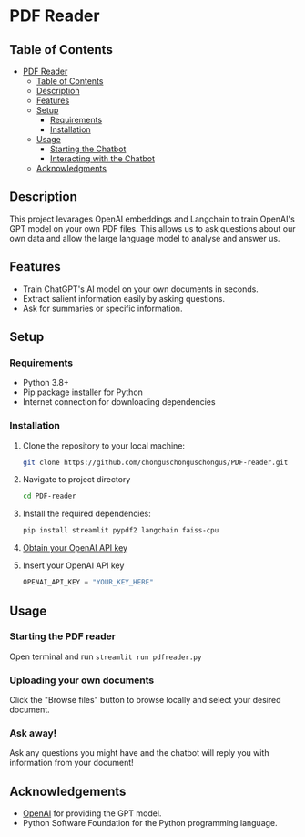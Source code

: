 # PDF Reader
## Table of Contents
- [PDF Reader](#pdfreader)
  - [Table of Contents](#table-of-contents)
  - [Description](#description)
  - [Features](#features)
  - [Setup](#setup)
    - [Requirements](#requirements)
    - [Installation](#installation)
  - [Usage](#usage)
    - [Starting the Chatbot](#starting-the-chatbot)
    - [Interacting with the Chatbot](#interacting-with-the-chatbot)
  - [Acknowledgments](#acknowledgments)

## Description

This project levarages OpenAI embeddings and Langchain to train OpenAI's GPT model on your own PDF files. This allows us to ask questions about our own data and allow the large language model to analyse and answer us.

## Features

- Train ChatGPT's AI model on your own documents in seconds.
- Extract salient information easily by asking questions.
- Ask for summaries or specific information. 

## Setup

### Requirements

- Python 3.8+
- Pip package installer for Python
- Internet connection for downloading dependencies

### Installation

1. Clone the repository to your local machine:
   ```bash
   git clone https://github.com/chonguschonguschongus/PDF-reader.git
   ```

2. Navigate to project directory
   ```bash
   cd PDF-reader
   ```

3. Install the required dependencies:
   ```bash
   pip install streamlit pypdf2 langchain faiss-cpu         
   ```

4. [Obtain your OpenAI API key](https://platform.openai.com/docs/quickstart?context=python)

5. Insert your OpenAI API key
   ```python
   OPENAI_API_KEY = "YOUR_KEY_HERE" 
   ```

## Usage
### Starting the PDF reader
Open terminal and run `streamlit run pdfreader.py`

### Uploading your own documents
Click the "Browse files" button to browse locally and select your desired document.

### Ask away!
Ask any questions you might have and the chatbot will reply you with information from your document!

## Acknowledgements 
-  [OpenAI](https://openai.com/product) for providing the GPT model.
-  Python Software Foundation for the Python programming language.



